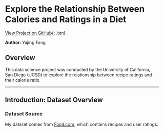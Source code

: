 # Explore the Relationship Between Calories and Ratings in a Diet

[View Project on GitHub](https://github.com/Yaf008/dsc80-final-pro/tree/main){: .btn}

**Author:** Yajing Fang

## Overview

This data science project was conducted by the University of California, San Diego (UCSD) to explore the relationship between recipe ratings and their calorie ratio.

---

## Introduction: Dataset Overview

### Dataset Source

My dataset comes from [Food.com](https://www.food.com), which contains recipes and user ratings.


